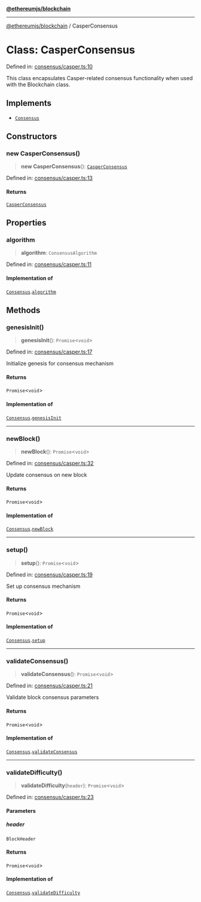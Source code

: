 [**@ethereumjs/blockchain**](../README.md)

***

[@ethereumjs/blockchain](../README.md) / CasperConsensus

# Class: CasperConsensus

Defined in: [consensus/casper.ts:10](https://github.com/Dargon789/ethereumjs-monorepo/blob/master/packages/blockchain/src/consensus/casper.ts#L10)

This class encapsulates Casper-related consensus functionality when used with the Blockchain class.

## Implements

- [`Consensus`](../interfaces/Consensus.md)

## Constructors

### new CasperConsensus()

> **new CasperConsensus**(): [`CasperConsensus`](CasperConsensus.md)

Defined in: [consensus/casper.ts:13](https://github.com/Dargon789/ethereumjs-monorepo/blob/master/packages/blockchain/src/consensus/casper.ts#L13)

#### Returns

[`CasperConsensus`](CasperConsensus.md)

## Properties

### algorithm

> **algorithm**: `ConsensusAlgorithm`

Defined in: [consensus/casper.ts:11](https://github.com/Dargon789/ethereumjs-monorepo/blob/master/packages/blockchain/src/consensus/casper.ts#L11)

#### Implementation of

[`Consensus`](../interfaces/Consensus.md).[`algorithm`](../interfaces/Consensus.md#algorithm)

## Methods

### genesisInit()

> **genesisInit**(): `Promise`\<`void`\>

Defined in: [consensus/casper.ts:17](https://github.com/Dargon789/ethereumjs-monorepo/blob/master/packages/blockchain/src/consensus/casper.ts#L17)

Initialize genesis for consensus mechanism

#### Returns

`Promise`\<`void`\>

#### Implementation of

[`Consensus`](../interfaces/Consensus.md).[`genesisInit`](../interfaces/Consensus.md#genesisinit)

***

### newBlock()

> **newBlock**(): `Promise`\<`void`\>

Defined in: [consensus/casper.ts:32](https://github.com/Dargon789/ethereumjs-monorepo/blob/master/packages/blockchain/src/consensus/casper.ts#L32)

Update consensus on new block

#### Returns

`Promise`\<`void`\>

#### Implementation of

[`Consensus`](../interfaces/Consensus.md).[`newBlock`](../interfaces/Consensus.md#newblock)

***

### setup()

> **setup**(): `Promise`\<`void`\>

Defined in: [consensus/casper.ts:19](https://github.com/Dargon789/ethereumjs-monorepo/blob/master/packages/blockchain/src/consensus/casper.ts#L19)

Set up consensus mechanism

#### Returns

`Promise`\<`void`\>

#### Implementation of

[`Consensus`](../interfaces/Consensus.md).[`setup`](../interfaces/Consensus.md#setup)

***

### validateConsensus()

> **validateConsensus**(): `Promise`\<`void`\>

Defined in: [consensus/casper.ts:21](https://github.com/Dargon789/ethereumjs-monorepo/blob/master/packages/blockchain/src/consensus/casper.ts#L21)

Validate block consensus parameters

#### Returns

`Promise`\<`void`\>

#### Implementation of

[`Consensus`](../interfaces/Consensus.md).[`validateConsensus`](../interfaces/Consensus.md#validateconsensus)

***

### validateDifficulty()

> **validateDifficulty**(`header`): `Promise`\<`void`\>

Defined in: [consensus/casper.ts:23](https://github.com/Dargon789/ethereumjs-monorepo/blob/master/packages/blockchain/src/consensus/casper.ts#L23)

#### Parameters

##### header

`BlockHeader`

#### Returns

`Promise`\<`void`\>

#### Implementation of

[`Consensus`](../interfaces/Consensus.md).[`validateDifficulty`](../interfaces/Consensus.md#validatedifficulty)
